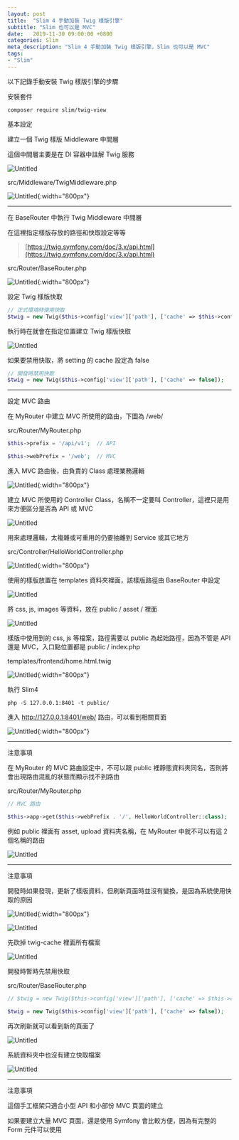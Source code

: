 ```yaml
---
layout: post
title:  "Slim 4 手動加裝 Twig 樣版引擎"
subtitle: "Slim 也可以是 MVC"
date:   2019-11-30 09:00:00 +0800
categories: Slim
meta_description: "Slim 4 手動加裝 Twig 樣版引擎，Slim 也可以是 MVC"
tags:
- "Slim"
---
```


以下記錄手動安裝 Twig 樣版引擎的步驟

安裝套件

`composer require slim/twig-view`

基本設定

建立一個 Twig 樣版 Middleware 中間層

這個中間層主要是在 DI 容器中註解 Twig 服務

![Untitled](/images/2019-11-30/2019-11-30-01.png)

src/Middleware/TwigMiddleware.php

![Untitled](/images/2019-11-30/2019-11-30-02.png){:width="800px"}

---

在 BaseRouter 中執行 Twig Middleware 中間層

在這裡指定樣版存放的路徑和快取設定等等

> [https://twig.symfony.com/doc/3.x/api.html](https://twig.symfony.com/doc/3.x/api.html)

src/Router/BaseRouter.php

![Untitled](/images/2019-11-30/2019-11-30-03.png){:width="800px"}

設定 Twig 樣版快取

```php
// 正式環境時使用快取
$twig = new Twig($this->config['view']['path'], ['cache' => $this->config['view']['cache']]);
```

執行時在就會在指定位置建立 Twig 樣版快取

![Untitled](/images/2019-11-30/2019-11-30-04.png)

如果要禁用快取，將 setting 的 cache 設定為 false

```php
// 開發時禁用快取
$twig = new Twig($this->config['view']['path'], ['cache' => false]);
```

---

設定 MVC 路由

在 MyRouter 中建立 MVC 所使用的路由，下圖為 /web/

src/Router/MyRouter.php

```php
$this->prefix = '/api/v1';  // API

$this->webPrefix = '/web';  // MVC
```

進入 MVC 路由後，由負責的 Class 處理業務邏輯

![Untitled](/images/2019-11-30/2019-11-30-05.png){:width="800px"}

建立 MVC 所使用的 Controller Class，名稱不一定要叫 Controller，這裡只是用來方便區分是否為 API 或 MVC

![Untitled](/images/2019-11-30/2019-11-30-06.png)

用來處理邏輯，太複雜或可重用的仍要抽離到 Service 或其它地方

src/Controller/HelloWorldController.php

![Untitled](/images/2019-11-30/2019-11-30-07.png){:width="800px"}

使用的樣版放置在 templates 資料夾裡面，該樣版路徑由 BaseRouter 中設定

![Untitled](/images/2019-11-30/2019-11-30-08.png)

將 css, js, images 等資料，放在 public / asset / 裡面

![Untitled](/images/2019-11-30/2019-11-30-09.png)

樣版中使用到的 css, js 等檔案，路徑需要以 public 為起始路徑，因為不管是 API 還是 MVC，入口點位置都是 public / index.php

templates/frontend/home.html.twig

![Untitled](/images/2019-11-30/2019-11-30-10.png){:width="800px"}

執行 Slim4

`php -S 127.0.0.1:8401 -t public/`

進入 http://127.0.0.1:8401/web/ 路由，可以看到相關頁面

![Untitled](/images/2019-11-30/2019-11-30-11.png){:width="800px"}

---

注意事項

在 MyRouter 的 MVC 路由設定中，不可以跟 public 裡靜態資料夾同名，否則將會出現路由混亂的狀態而顯示找不到路由

src/Router/MyRouter.php

```php
// MVC 路由

$this->app->get($this->webPrefix . '/', HelloWorldController::class);
```

例如 public 裡面有 asset, upload 資料夾名稱，在 MyRouter 中就不可以有這 2 個名稱的路由

![Untitled](/images/2019-11-30/2019-11-30-12.png)

---

注意事項

開發時如果發現，更新了樣版資料，但刷新頁面時並沒有變換，是因為系統使用快取的原因

![Untitled](/images/2019-11-30/2019-11-30-13.png){:width="800px"}

![Untitled](/images/2019-11-30/2019-11-30-16.png)

先砍掉 twig-cache 裡面所有檔案

![Untitled](/images/2019-11-30/2019-11-30-15.png)

開發時暫時先禁用快取

src/Router/BaseRouter.php

```php
// $twig = new Twig($this->config['view']['path'], ['cache' => $this->config['view']['cache']]);

$twig = new Twig($this->config['view']['path'], ['cache' => false]);
```

再次刷新就可以看到新的頁面了

![Untitled](/images/2019-11-30/2019-11-30-16.png)

系統資料夾中也沒有建立快取檔案

![Untitled](/images/2019-11-30/2019-11-30-17.png)

---

注意事項

這個手工框架只適合小型 API 和小部份 MVC 頁面的建立

如果要建立大量 MVC 頁面，還是使用 Symfony 會比較方便，因為有完整的 Form 元件可以使用



